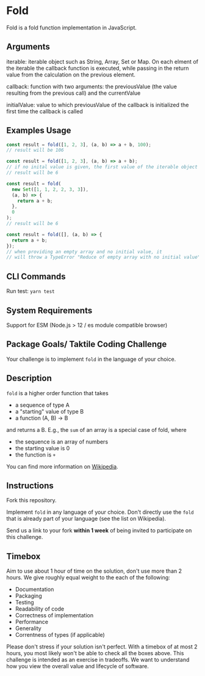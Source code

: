 # Fold

Fold is a fold function implementation in JavaScript.

## Arguments

iterable: iterable object such as String, Array, Set or Map. On each elment of the iterable the callback function is executed, while passing in the return value from the calculation on the previous element.

callback: function with two arguments: the previousValue (the value resulting from the previous call) and the currentValue

initialValue: value to which previousValue of the callback is initialized the first time the callback is called

## Examples Usage

```js
const result = fold([1, 2, 3], (a, b) => a + b, 100);
// result will be 106

const result = fold([1, 2, 3], (a, b) => a + b);
// if no inital value is given, the first value of the iterable object is used
// result will be 6

const result = fold(
  new Set([1, 1, 2, 2, 3, 3]),
  (a, b) => {
    return a + b;
  },
  0
);
// result will be 6

const result = fold([], (a, b) => {
  return a + b;
});
// when providing an empty array and no initial value, it
// will throw a TypeError "Reduce of empty array with no initial value"
```

## CLI Commands

Run test:
`yarn test`

## System Requirements

Support for ESM (Node.js > 12 / es module compatible browser)

## Package Goals/ Taktile Coding Challenge

Your challenge is to implement `fold` in the language of your choice.

## Description

`fold` is a higher order function that takes

- a sequence of type A
- a "starting" value of type B
- a function (A, B) -> B

and returns a B. E.g., the `sum` of an array is a special case of fold, where

- the sequence is an array of numbers
- the starting value is 0
- the function is `+`

You can find more information on [Wikipedia](<https://en.wikipedia.org/wiki/Fold_(higher-order_function)>).

## Instructions

Fork this repository.

Implement `fold` in any language of your choice. Don't directly use the `fold` that is
already part of your language (see the list on Wikipedia).

Send us a link to your fork **within 1 week** of being invited to participate on this challenge.

## Timebox

Aim to use about 1 hour of time on the solution, don't use more than 2 hours. We give roughly
equal weight to the each of the following:

- Documentation
- Packaging
- Testing
- Readability of code
- Correctness of implementation
- Performance
- Generality
- Correntness of types (if applicable)

Please don't stress if your solution isn't perfect. With a timebox of at most 2 hours,
you most likely won't be able to check all the boxes above. This challenge is intended as an
exercise in tradeoffs. We want to understand how you view the overall value and lifecycle
of software.
